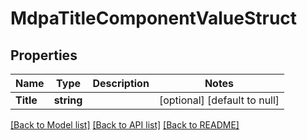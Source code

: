 # MdpaTitleComponentValueStruct

## Properties
Name | Type | Description | Notes
------------ | ------------- | ------------- | -------------
**Title** | **string** |  | [optional] [default to null]

[[Back to Model list]](../README.md#documentation-for-models) [[Back to API list]](../README.md#documentation-for-api-endpoints) [[Back to README]](../README.md)


